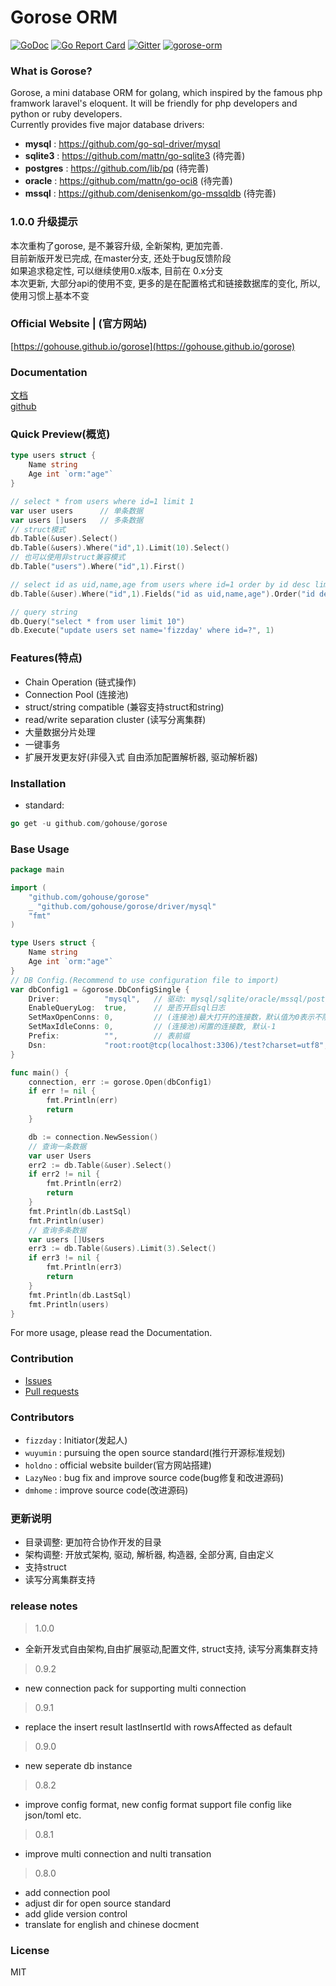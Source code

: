 # Gorose ORM

[![GoDoc](https://godoc.org/github.com/gohouse/gorose?status.svg)](https://godoc.org/github.com/gohouse/gorose)
[![Go Report Card](https://goreportcard.com/badge/github.com/gohouse/gorose)](https://goreportcard.com/report/github.com/gohouse/gorose)
[![Gitter](https://badges.gitter.im/gohouse/gorose.svg)](https://gitter.im/gorose/wechat)
<a target="_blank" href="https://jq.qq.com/?_wv=1027&k=5JJOG9E">
<img border="0" src="http://pub.idqqimg.com/wpa/images/group.png" alt="gorose-orm" title="gorose-orm"></a>

### What is Gorose?

Gorose, a mini database ORM for golang, which inspired by the famous php framwork laravel's eloquent. It will be friendly for php developers and python or ruby developers.  
Currently provides five major database drivers:   
- **mysql** : <https://github.com/go-sql-driver/mysql>  
- **sqlite3** : <https://github.com/mattn/go-sqlite3> (待完善)  
- **postgres** : <https://github.com/lib/pq> (待完善)  
- **oracle** : <https://github.com/mattn/go-oci8> (待完善)  
- **mssql** : <https://github.com/denisenkom/go-mssqldb> (待完善)  

### 1.0.0 升级提示
本次重构了gorose, 是不兼容升级, 全新架构, 更加完善.  
目前新版开发已完成, 在master分支, 还处于bug反馈阶段  
如果追求稳定性, 可以继续使用0.x版本, 目前在 0.x分支  
本次更新, 大部分api的使用不变, 更多的是在配置格式和链接数据库的变化, 所以, 使用习惯上基本不变
### Official Website | (官方网站)

[https://gohouse.github.io/gorose](https://gohouse.github.io/gorose)

### Documentation

[文档](https://www.kancloud.cn/fizz/gorose)  
[github](github.com/gohouse/gorose)

### Quick Preview(概览)

```go
type users struct {
	Name string
	Age int `orm:"age"`
}

// select * from users where id=1 limit 1
var user users      // 单条数据
var users []users   // 多条数据
// struct模式
db.Table(&user).Select()
db.Table(&users).Where("id",1).Limit(10).Select()
// 也可以使用非struct兼容模式
db.Table("users").Where("id",1).First()

// select id as uid,name,age from users where id=1 order by id desc limit 10
db.Table(&user).Where("id",1).Fields("id as uid,name,age").Order("id desc").Limit(10).Get()

// query string
db.Query("select * from user limit 10")
db.Execute("update users set name='fizzday' where id=?", 1)
```

### Features(特点)

- Chain Operation (链式操作)  
- Connection Pool (连接池)  
- struct/string compatible (兼容支持struct和string)  
- read/write separation cluster (读写分离集群)  
- 大量数据分片处理  
- 一键事务  
- 扩展开发更友好(非侵入式 自由添加配置解析器, 驱动解析器)  

### Installation

- standard:  
```go
go get -u github.com/gohouse/gorose
```

### Base Usage
```go
package main

import (
	"github.com/gohouse/gorose"
	_ "github.com/gohouse/gorose/driver/mysql"
	"fmt"
)

type Users struct {
	Name string
	Age int `orm:"age"`
}
// DB Config.(Recommend to use configuration file to import)
var dbConfig1 = &gorose.DbConfigSingle {
	Driver:          "mysql",   // 驱动: mysql/sqlite/oracle/mssql/postgres
	EnableQueryLog:  true,      // 是否开启sql日志
	SetMaxOpenConns: 0,         // (连接池)最大打开的连接数，默认值为0表示不限制
	SetMaxIdleConns: 0,         // (连接池)闲置的连接数, 默认-1
	Prefix:          "",        // 表前缀
	Dsn:             "root:root@tcp(localhost:3306)/test?charset=utf8", // 数据库链接
}

func main() {
	connection, err := gorose.Open(dbConfig1)
	if err != nil {
		fmt.Println(err)
		return
	}

	db := connection.NewSession()
	// 查询一条数据
    var user Users
	err2 := db.Table(&user).Select()
	if err2 != nil {
		fmt.Println(err2)
		return
	}
	fmt.Println(db.LastSql)
	fmt.Println(user)
	// 查询多条数据
    var users []Users
	err3 := db.Table(&users).Limit(3).Select()
	if err3 != nil {
		fmt.Println(err3)
		return
	}
	fmt.Println(db.LastSql)
	fmt.Println(users)
}

```
For more usage, please read the Documentation.

### Contribution

- [Issues](https://github.com/gohouse/gorose/issues)
- [Pull requests](https://github.com/gohouse/gorose/pulls)

### Contributors

- `fizzday` : Initiator(发起人)  
- `wuyumin` : pursuing the open source standard(推行开源标准规划)  
- `holdno`  : official website builder(官方网站搭建)  
- `LazyNeo` : bug fix and improve source code(bug修复和改进源码)  
- `dmhome`  : improve source code(改进源码) 

### 更新说明
- 目录调整: 更加符合协作开发的目录  
- 架构调整: 开放式架构, 驱动, 解析器, 构造器, 全部分离, 自由定义  
- 支持struct  
- 读写分离集群支持  
 
### release notes

> 1.0.0

- 全新开发式自由架构,自由扩展驱动,配置文件, struct支持, 读写分离集群支持

> 0.9.2  

- new connection pack for supporting multi connection

> 0.9.1  

- replace the insert result lastInsertId with rowsAffected as default

> 0.9.0  

- new seperate db instance

> 0.8.2  

- improve config format, new config format support file config like json/toml etc.

> 0.8.1

- improve multi connection and nulti transation

> 0.8.0  

- add connection pool  
- adjust dir for open source standard  
- add glide version control  
- translate for english and chinese docment  

### License

MIT
